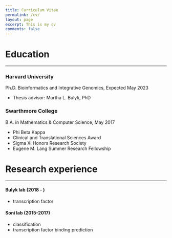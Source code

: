 ```yaml
---
title: Curriculum Vitae
permalink: /cv/
layout: page
excerpt: This is my cv
comments: false
---
```


# Education
---
### Harvard University
Ph.D. Bioinformatics and Integrative Genomics, Expected May 2023
- Thesis advisor: Martha L. Bulyk, PhD

### Swarthmore College
B.A. in Mathematics & Computer Science, May 2017
- Phi Beta Kappa
- Clinical and Translational Sciences Award
- Sigma Xi Honors Research Society
- Eugene M. Lang Summer Research Fellowship

# Research experience
---
#### Bulyk lab (2018 - )
- transcription factor

#### Soni lab (2015-2017)
- classification
- transcription factor binding prediction
